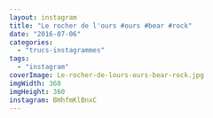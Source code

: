 ```yaml
---
layout: instagram
title: "Le rocher de l'ours #ours #bear #rock"
date: "2016-07-06"
categories: 
  - "trucs-instagrammes"
tags: 
  - "instagram"
coverImage: Le-rocher-de-lours-ours-bear-rock.jpg
imgWidth: 360
imgHeight: 360
instagram: BHhfmKlBnxC
---
```

